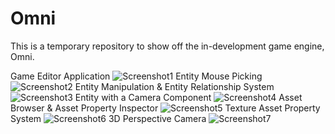 # Omni
This is a temporary repository to show off the in-development game engine, Omni.

Game Editor Application
![Screenshot1](https://github.com/LooseJuice1075/Omni-Temp/Screenshot1.png)
Entity Mouse Picking
![Screenshot2](https://github.com/LooseJuice1075/Omni-Temp/Screenshot2.png)
Entity Manipulation & Entity Relationship System
![Screenshot3](https://github.com/LooseJuice1075/Omni-Temp/Screenshot3.png)
Entity with a Camera Component
![Screenshot4](https://github.com/LooseJuice1075/Omni-Temp/Screenshot4.png)
Asset Browser & Asset Property Inspector
![Screenshot5](https://github.com/LooseJuice1075/Omni-Temp/Screenshot5.png)
Texture Asset Property System
![Screenshot6](https://github.com/LooseJuice1075/Omni-Temp/Screenshot6.png)
3D Perspective Camera
![Screenshot7](https://github.com/LooseJuice1075/Omni-Temp/Screenshot7.png)